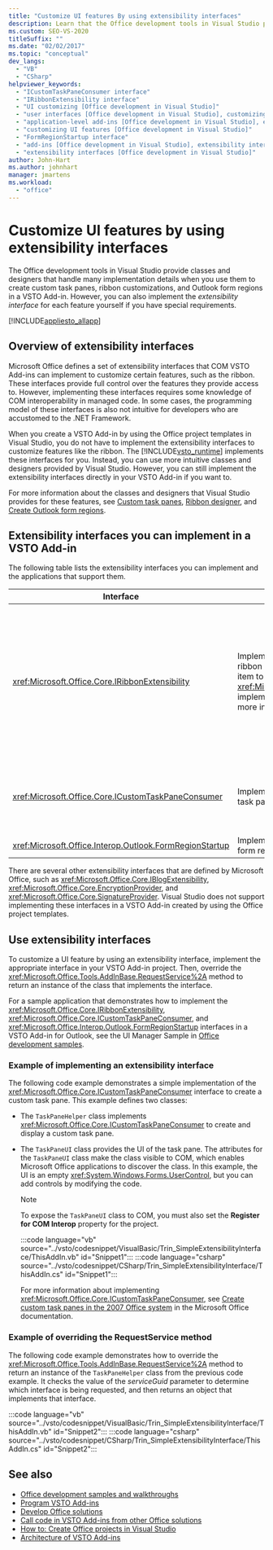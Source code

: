 ```yaml
---
title: "Customize UI features By using extensibility interfaces"
description: Learn that the Office development tools in Visual Studio provide extensibility interfaces that help you customize UI features.
ms.custom: SEO-VS-2020
titleSuffix: ""
ms.date: "02/02/2017"
ms.topic: "conceptual"
dev_langs:
  - "VB"
  - "CSharp"
helpviewer_keywords:
  - "ICustomTaskPaneConsumer interface"
  - "IRibbonExtensibility interface"
  - "UI customizing [Office development in Visual Studio]"
  - "user interfaces [Office development in Visual Studio], customizing"
  - "application-level add-ins [Office development in Visual Studio], extensibility interfaces"
  - "customizing UI features [Office development in Visual Studio]"
  - "FormRegionStartup interface"
  - "add-ins [Office development in Visual Studio], extensibility interfaces"
  - "extensibility interfaces [Office development in Visual Studio]"
author: John-Hart
ms.author: johnhart
manager: jmartens
ms.workload:
  - "office"
---
```

# Customize UI features by using extensibility interfaces
  The Office development tools in Visual Studio provide classes and designers that handle many implementation details when you use them to create custom task panes, ribbon customizations, and Outlook form regions in a VSTO Add-in. However, you can also implement the *extensibility interface* for each feature yourself if you have special requirements.

 [!INCLUDE[appliesto_allapp](../vsto/includes/appliesto-allapp-md.md)]

## Overview of extensibility interfaces
 Microsoft Office defines a set of extensibility interfaces that COM VSTO Add-ins can implement to customize certain features, such as the ribbon. These interfaces provide full control over the features they provide access to. However, implementing these interfaces requires some knowledge of COM interoperability in managed code. In some cases, the programming model of these interfaces is also not intuitive for developers who are accustomed to the .NET Framework.

 When you create a VSTO Add-in by using the Office project templates in Visual Studio, you do not have to implement the extensibility interfaces to customize features like the ribbon. The [!INCLUDE[vsto_runtime](../vsto/includes/vsto-runtime-md.md)] implements these interfaces for you. Instead, you can use more intuitive classes and designers provided by Visual Studio. However, you can still implement the extensibility interfaces directly in your VSTO Add-in if you want to.

 For more information about the classes and designers that Visual Studio provides for these features, see [Custom task panes](../vsto/custom-task-panes.md), [Ribbon designer](../vsto/ribbon-designer.md), and [Create Outlook form regions](../vsto/creating-outlook-form-regions.md).

## Extensibility interfaces you can implement in a VSTO Add-in
 The following table lists the extensibility interfaces you can implement and the applications that support them.

|Interface|Description|Applications|
|---------------|-----------------|------------------|
|<xref:Microsoft.Office.Core.IRibbonExtensibility>|Implement this interface to customize the ribbon UI. **Note:**  You can add a **Ribbon (XML)** item to a project to generate a default <xref:Microsoft.Office.Core.IRibbonExtensibility> implementation in your VSTO Add-in. For more information, see [Ribbon XML](../vsto/ribbon-xml.md).|Excel<br /><br /> [!INCLUDE[InfoPath_15_short](../vsto/includes/infopath-15-short-md.md)]<br /><br /> InfoPath 2010<br /><br /> Outlook<br /><br /> PowerPoint<br /><br /> Project<br /><br /> Visio<br /><br /> Word|
|<xref:Microsoft.Office.Core.ICustomTaskPaneConsumer>|Implement this interface to create a custom task pane.|Excel<br /><br /> Outlook<br /><br /> PowerPoint<br /><br /> Word|
|<xref:Microsoft.Office.Interop.Outlook.FormRegionStartup>|Implement this interface to create an Outlook form region.|Outlook|

 There are several other extensibility interfaces that are defined by Microsoft Office, such as <xref:Microsoft.Office.Core.IBlogExtensibility>, <xref:Microsoft.Office.Core.EncryptionProvider>, and <xref:Microsoft.Office.Core.SignatureProvider>. Visual Studio does not support implementing these interfaces in a VSTO Add-in created by using the Office project templates.

## Use extensibility interfaces
 To customize a UI feature by using an extensibility interface, implement the appropriate interface in your VSTO Add-in project. Then, override the <xref:Microsoft.Office.Tools.AddInBase.RequestService%2A> method to return an instance of the class that implements the interface.

 For a sample application that demonstrates how to implement the <xref:Microsoft.Office.Core.IRibbonExtensibility>, <xref:Microsoft.Office.Core.ICustomTaskPaneConsumer>, and <xref:Microsoft.Office.Interop.Outlook.FormRegionStartup> interfaces in a VSTO Add-in for Outlook, see the UI Manager Sample in [Office development samples](../vsto/office-development-samples.md).

### Example of implementing an extensibility interface
 The following code example demonstrates a simple implementation of the <xref:Microsoft.Office.Core.ICustomTaskPaneConsumer> interface to create a custom task pane. This example defines two classes:

- The `TaskPaneHelper` class implements <xref:Microsoft.Office.Core.ICustomTaskPaneConsumer> to create and display a custom task pane.

- The `TaskPaneUI` class provides the UI of the task pane. The attributes for the `TaskPaneUI` class make the class visible to COM, which enables Microsoft Office applications to discover the class. In this example, the UI is an empty <xref:System.Windows.Forms.UserControl>, but you can add controls by modifying the code.

  > [!NOTE]
  > To expose the `TaskPaneUI` class to COM, you must also set the **Register for COM Interop** property for the project.

  :::code language="vb" source="../vsto/codesnippet/VisualBasic/Trin_SimpleExtensibilityInterface/ThisAddIn.vb" id="Snippet1":::
  :::code language="csharp" source="../vsto/codesnippet/CSharp/Trin_SimpleExtensibilityInterface/ThisAddIn.cs" id="Snippet1":::

  For more information about implementing <xref:Microsoft.Office.Core.ICustomTaskPaneConsumer>, see [Create custom task panes in the 2007 Office system](/previous-versions/office/developer/office-2007/aa338197(v=office.12)) in the Microsoft Office documentation.

### Example of overriding the RequestService method
 The following code example demonstrates how to override the <xref:Microsoft.Office.Tools.AddInBase.RequestService%2A> method to return an instance of the `TaskPaneHelper` class from the previous code example. It checks the value of the *serviceGuid* parameter to determine which interface is being requested, and then returns an object that implements that interface.

 :::code language="vb" source="../vsto/codesnippet/VisualBasic/Trin_SimpleExtensibilityInterface/ThisAddIn.vb" id="Snippet2":::
 :::code language="csharp" source="../vsto/codesnippet/CSharp/Trin_SimpleExtensibilityInterface/ThisAddIn.cs" id="Snippet2":::

## See also
- [Office development samples and walkthroughs](../vsto/office-development-samples-and-walkthroughs.md)
- [Program VSTO Add-ins](../vsto/programming-vsto-add-ins.md)
- [Develop Office solutions](../vsto/developing-office-solutions.md)
- [Call code in VSTO Add-ins from other Office solutions](../vsto/calling-code-in-vsto-add-ins-from-other-office-solutions.md)
- [How to: Create Office projects in Visual Studio](../vsto/how-to-create-office-projects-in-visual-studio.md)
- [Architecture of VSTO Add-ins](../vsto/architecture-of-vsto-add-ins.md)
